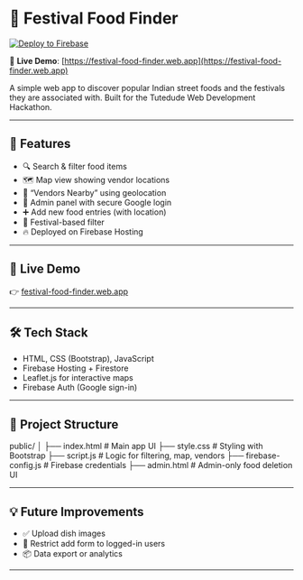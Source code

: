 # 🍛 Festival Food Finder

[![Deploy to Firebase](https://github.com/Glitchtrap991/food-vendor-festival-collaboration/actions/workflows/firebase-hosting.yml/badge.svg)](https://github.com/Glitchtrap991/food-vendor-festival-collaboration/actions)

🔗 **Live Demo**: [https://festival-food-finder.web.app](https://festival-food-finder.web.app)

A simple web app to discover popular Indian street foods and the festivals they are associated with. Built for the Tutedude Web Development Hackathon.

---

## 🌟 Features

- 🔍 Search & filter food items
- 🗺️ Map view showing vendor locations
- 📍 “Vendors Nearby” using geolocation
- 🧾 Admin panel with secure Google login
- ➕ Add new food entries (with location)
- 🎉 Festival-based filter
- 🔥 Deployed on Firebase Hosting

---

## 🚀 Live Demo

👉 [festival-food-finder.web.app](https://your-deployed-url.web.app)

---

## 🛠️ Tech Stack

- HTML, CSS (Bootstrap), JavaScript
- Firebase Hosting + Firestore
- Leaflet.js for interactive maps
- Firebase Auth (Google sign-in)

---

## 📂 Project Structure

  public/
  │
  ├── index.html # Main app UI
  ├── style.css # Styling with Bootstrap
  ├── script.js # Logic for filtering, map, vendors
  ├── firebase-config.js # Firebase credentials
  ├── admin.html # Admin-only food deletion UI

---

## 💡 Future Improvements

- ✅ Upload dish images
- 🔐 Restrict add form to logged-in users
- 📦 Data export or analytics

---
